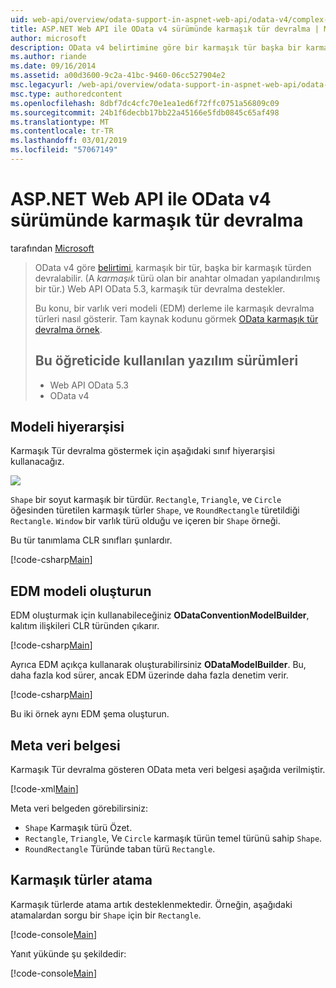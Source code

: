 ```yaml
---
uid: web-api/overview/odata-support-in-aspnet-web-api/odata-v4/complex-type-inheritance-in-odata-v4
title: ASP.NET Web API ile OData v4 sürümünde karmaşık tür devralma | Microsoft Docs
author: microsoft
description: OData v4 belirtimine göre bir karmaşık tür başka bir karmaşık türden devralabilir. (Bir karmaşık türü bir yapılandırılmış bir anahtar olmadan türdür.) Web API...
ms.author: riande
ms.date: 09/16/2014
ms.assetid: a00d3600-9c2a-41bc-9460-06cc527904e2
msc.legacyurl: /web-api/overview/odata-support-in-aspnet-web-api/odata-v4/complex-type-inheritance-in-odata-v4
msc.type: authoredcontent
ms.openlocfilehash: 8dbf7dc4cfc70e1ea1ed6f72ffc0751a56809c09
ms.sourcegitcommit: 24b1f6decbb17bb22a45166e5fdb0845c65af498
ms.translationtype: MT
ms.contentlocale: tr-TR
ms.lasthandoff: 03/01/2019
ms.locfileid: "57067149"
---
```

<a name="complex-type-inheritance-in-odata-v4-with-aspnet-web-api"></a>ASP.NET Web API ile OData v4 sürümünde karmaşık tür devralma
====================
tarafından [Microsoft](https://github.com/microsoft)

> OData v4 göre [belirtimi](http://www.odata.org/documentation/odata-version-4-0/), karmaşık bir tür, başka bir karmaşık türden devralabilir. (A *karmaşık* türü olan bir anahtar olmadan yapılandırılmış bir tür.) Web API OData 5.3, karmaşık tür devralma destekler.
> 
> Bu konu, bir varlık veri modeli (EDM) derleme ile karmaşık devralma türleri nasıl gösterir. Tam kaynak kodunu görmek [OData karmaşık tür devralma örnek](http://aspnet.codeplex.com/sourcecontrol/latest#Samples/WebApi/OData/v4/ODataComplexTypeInheritanceSample/ReadMe.txt).
> 
> ## <a name="software-versions-used-in-the-tutorial"></a>Bu öğreticide kullanılan yazılım sürümleri
> 
> 
> - Web API OData 5.3
> - OData v4


## <a name="model-hierarchy"></a>Modeli hiyerarşisi

Karmaşık Tür devralma göstermek için aşağıdaki sınıf hiyerarşisi kullanacağız.

![](complex-type-inheritance-in-odata-v4/_static/image1.png)

`Shape` bir soyut karmaşık bir türdür. `Rectangle`, `Triangle`, ve `Circle` öğesinden türetilen karmaşık türler `Shape`, ve `RoundRectangle` türetildiği `Rectangle`. `Window` bir varlık türü olduğu ve içeren bir `Shape` örneği.

Bu tür tanımlama CLR sınıfları şunlardır.

[!code-csharp[Main](complex-type-inheritance-in-odata-v4/samples/sample1.cs)]

## <a name="build-the-edm-model"></a>EDM modeli oluşturun

EDM oluşturmak için kullanabileceğiniz **ODataConventionModelBuilder**, kalıtım ilişkileri CLR türünden çıkarır.

[!code-csharp[Main](complex-type-inheritance-in-odata-v4/samples/sample2.cs)]

Ayrıca EDM açıkça kullanarak oluşturabilirsiniz **ODataModelBuilder**. Bu, daha fazla kod sürer, ancak EDM üzerinde daha fazla denetim verir.

[!code-csharp[Main](complex-type-inheritance-in-odata-v4/samples/sample3.cs)]

Bu iki örnek aynı EDM şema oluşturun.

## <a name="metadata-document"></a>Meta veri belgesi

Karmaşık Tür devralma gösteren OData meta veri belgesi aşağıda verilmiştir.

[!code-xml[Main](complex-type-inheritance-in-odata-v4/samples/sample4.xml?highlight=13,17,25,30)]

Meta veri belgeden görebilirsiniz:

- `Shape` Karmaşık türü Özet.
- `Rectangle`, `Triangle`, Ve `Circle` karmaşık türün temel türünü sahip `Shape`.
- `RoundRectangle` Türünde taban türü `Rectangle`.

## <a name="casting-complex-types"></a>Karmaşık türler atama

Karmaşık türlerde atama artık desteklenmektedir. Örneğin, aşağıdaki atamalardan sorgu bir `Shape` için bir `Rectangle`.

[!code-console[Main](complex-type-inheritance-in-odata-v4/samples/sample5.cmd)]

Yanıt yükünde şu şekildedir:

[!code-console[Main](complex-type-inheritance-in-odata-v4/samples/sample6.cmd)]
